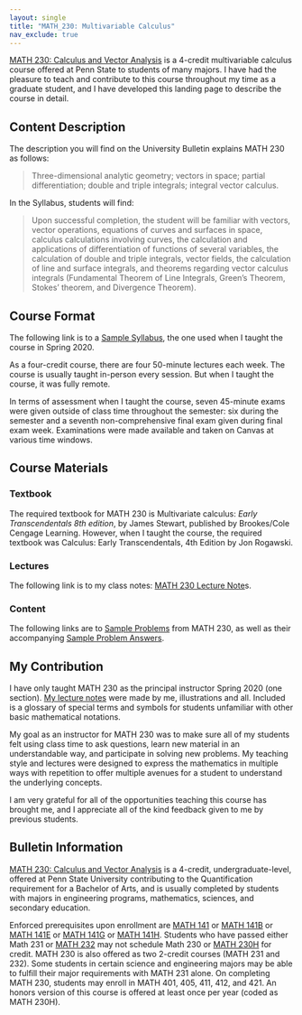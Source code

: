 ```yaml
---
layout: single
title: "MATH_230: Multivariable Calculus"
nav_exclude: true
---
```


[MATH 230: Calculus and Vector Analysis](https://sites.psu.edu/altoonamath/mathematics-courses-offered-at-penn-state-altoona/math-230-calculus-and-vector-analysis/) is a 4-credit multivariable calculus course offered at Penn State to students of many majors. I have had the pleasure to teach and contribute to this course throughout my time as a graduate student, and I have developed this landing page to describe the course in detail.

## Content Description

The description you will find on the University Bulletin explains MATH 230 as follows:

> Three-dimensional analytic geometry; vectors in space; partial differentiation; double and triple integrals; integral vector calculus.

In the Syllabus, students will find:

> Upon successful completion, the student will be familiar with vectors, vector operations, equations of curves and surfaces in space, calculus calculations involving curves, the calculation and applications of differentiation of functions of several variables, the calculation of double and triple integrals, vector fields, the calculation of line and surface integrals, and theorems regarding vector calculus integrals (Fundamental Theorem of Line Integrals, Green’s Theorem, Stokes’ theorem, and Divergence Theorem).

## Course Format

The following link is to a [Sample Syllabus](https://drive.google.com/file/d/1VRaHtN2r94jQXWM_5vivYh5qzdoQQayc/view?usp=sharing), the one used when I taught the course in Spring 2020.

As a four-credit course, there are four 50-minute lectures each week. The course is usually taught in-person every session. But when I taught the course, it was fully remote.

In terms of assessment when I taught the course, seven 45-minute exams were given outside of class time throughout the semester: six during the semester and a seventh non-comprehensive final exam given during final exam week. Examinations were made available and taken on Canvas at various time windows.

## Course Materials

### Textbook

The required textbook for MATH 230 is Multivariate calculus: *Early Transcendentals 8th edition*, by James Stewart, published by Brookes/Cole Cengage Learning. However, when I taught the course, the required textbook was Calculus: Early Transcendentals, 4th Edition by Jon Rogawski.

### Lectures

The following link is to my class notes: [MATH 230 Lecture Note](https://drive.google.com/drive/folders/1LO-d56yYz09paWlVoTB1P_wjhPGLUBT8?usp=drive_link)s.

### Content

The following links are to [Sample Problems](https://pennstateoffice365-my.sharepoint.com/:b:/g/personal/sws139_psu_edu/EdUo1Ez77AdPkDXghNP1sIoB59guePFilCA7Ho_G3KvK3w?e=bquWQc) from MATH 230, as well as their accompanying [Sample Problem Answers](https://pennstateoffice365-my.sharepoint.com/:b:/g/personal/sws139_psu_edu/EaH-_W7WKgpHr83bFX_WpBsBGC8JJHoslUhfz1_H8WCsSQ?e=fLDOlK).

## My Contribution

I have only taught MATH 230 as the principal instructor Spring 2020 (one section). [My lecture notes](https://drive.google.com/drive/folders/1RQDG57dtZnyHBfJUGFssRIYVYGhvxArm?usp=sharing) were made by me, illustrations and all. Included is a glossary of special terms and symbols for students unfamiliar with other basic mathematical notations.

My goal as an instructor for MATH 230 was to make sure all of my students felt using class time to ask questions, learn new material in an understandable way, and participate in solving new problems. My teaching style and lectures were designed to express the mathematics in multiple ways with repetition to offer multiple avenues for a student to understand the underlying concepts.

I am very grateful for all of the opportunities teaching this course has brought me, and I appreciate all of the kind feedback given to me by previous students.

## Bulletin Information

[MATH 230: Calculus and Vector Analysis](https://bulletins.psu.edu/university-course-descriptions/undergraduate/math/#:~:text=MATH%20230%3A%20Calculus%20and%20Vector%20Analysis) is a 4-credit, undergraduate-level, offered at Penn State University contributing to the Quantification requirement for a Bachelor of Arts, and is usually completed by students with majors in engineering programs, mathematics, sciences, and secondary education.

Enforced prerequisites upon enrollment are [MATH 141](https://bulletins.psu.edu/search/?P=MATH%20141) or [MATH 141B](https://bulletins.psu.edu/search/?P=MATH%20141B) or [MATH 141E](https://bulletins.psu.edu/search/?P=MATH%20141E) or [MATH 141G](https://bulletins.psu.edu/search/?P=MATH%20141G) or [MATH 141H](https://bulletins.psu.edu/search/?P=MATH%20141H). Students who have passed either Math 231 or [MATH 232](https://bulletins.psu.edu/search/?P=MATH%20232) may not schedule Math 230 or [MATH 230H](https://bulletins.psu.edu/search/?P=MATH%20230H) for credit. MATH 230 is also offered as two 2-credit courses (MATH 231 and 232). Some students in certain science and engineering  majors may be able to fulfill their major requirements with MATH 231 alone. On completing MATH 230, students may enroll in MATH 401, 405, 411, 412, and 421. An honors version of this course is offered at least once per year (coded as MATH 230H). 
